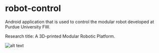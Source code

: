 # robot-control
Android application that is used to control the modular robot developed at Purdue University FW.

Research title: A 3D-printed Modular Robotic Platform.

![alt text](https://github.com/zhitianz/robot-control-app/blob/master/robot_prototype.png)
